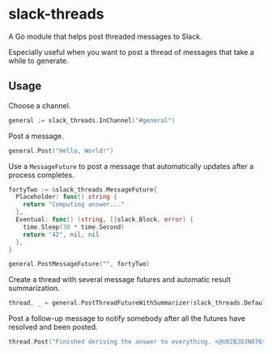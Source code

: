 # slack-threads

A Go module that helps post threaded messages to Slack.

Especially useful when you want to post a thread of messages that take a while to generate.

## Usage

Choose a channel.

```go
general := slack_threads.InChannel("#general")
```

Post a message.

```go
general.Post("Hello, World!")
```

Use a `MessageFuture` to post a message that automatically updates after a process completes.

```go
fortyTwo := &slack_threads.MessageFuture{
  Placeholder: func() string {
    return "Computing answer..."
  },
  Eventual: func() (string, []slack.Block, error) {
    time.Sleep(30 * time.Second)
    return "42", nil, nil
  },
}

general.PostMessageFuture("", fortyTwo)
```

Create a thread with several message futures and automatic result summarization.

```go
thread, _ = general.PostThreadFutureWithSummarizer(slack_threads.DefaultSummarizer, fortyTwo, fortyTwo)
```

Post a follow-up message to notify somebody after all the futures have resolved and been posted.

```go
thread.Post("Finished deriving the answer to everything. <@U02BJDJN676>")
```
